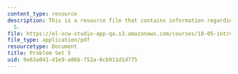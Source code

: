 ```yaml
---
content_type: resource
description: This is a resource file that contains information regarding problem set
  5.
file: https://ol-ocw-studio-app-qa.s3.amazonaws.com/courses/18-05-introduction-to-probability-and-statistics-spring-2014/8e63a041d1e9a86b752a6cb911d1d775_MIT18_05S14_ps5.pdf
file_type: application/pdf
resourcetype: Document
title: Problem Set 5
uid: 8e63a041-d1e9-a86b-752a-6cb911d1d775
---
```

